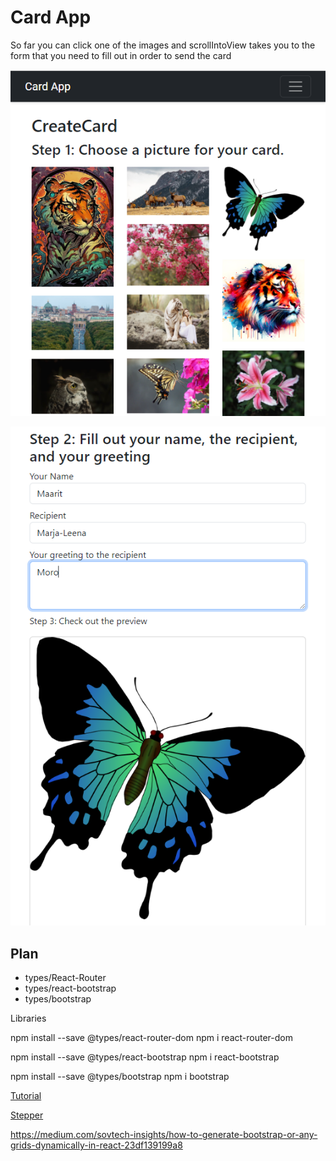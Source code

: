 # Card App



So far you can click one of the images and scrollIntoView takes you to the form that you need to fill out in order to send the card

![create card](screenshots/createcard.png)

![create card form](screenshots/createcardbottom.png)

## Plan

- types/React-Router
- types/react-bootstrap
- types/bootstrap

Libraries

npm install --save @types/react-router-dom
npm i react-router-dom

npm install --save @types/react-bootstrap
npm i react-bootstrap

npm install --save @types/bootstrap
npm i bootstrap

[Tutorial](https://www.airplane.dev/blog/building-a-react-bootstrap-navbar-from-scratch)

[Stepper](https://m1.material.io/components/steppers.html#)

https://medium.com/sovtech-insights/how-to-generate-bootstrap-or-any-grids-dynamically-in-react-23df139199a8